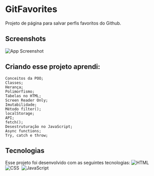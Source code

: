 # GitFavorites

Projeto de página para salvar perfis favoritos do Github.



## Screenshots

![App Screenshot](https://i.imgur.com/vMR7Hyo.png)

## Criando esse projeto aprendi:
    Conceitos da POO;
    Classes;
    Herança;
    Polimorfismo;
    Tabelas no HTML;
    Screen Reader Only;
    Imutabilidade;
    Método filter();
    localStorage;
    API;    
    fetch();
    Desestruturação no JavaScript;
    Async functions;
    Try, catch e throw;

## Tecnologias

Esse projeto foi desenvolvido com as seguintes tecnologias:
![HTML](https://img.shields.io/badge/-HTML-05122A?style=flat&logo=HTML5)&nbsp;
![CSS](https://img.shields.io/badge/-CSS-05122A?style=flat&logo=CSS3&logoColor=1572B6)&nbsp;
![JavaScript](https://img.shields.io/badge/-JavaScript-05122A?style=flat&logo=javascript)&nbsp;

